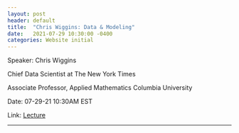```yaml
---
layout: post
header: default
title:  "Chris Wiggins: Data & Modeling"
date:   2021-07-29 10:30:00 -0400
categories: Website initial
---
```


Speaker: Chris Wiggins

Chief Data Scientist at The New York Times

Associate Professor, Applied Mathematics Columbia University

Date: 07-29-21 10:30AM EST

Link: [Lecture](https://columbiauniversity.zoom.us/j/93079929576?pwd=K1d1WHFjempUcUNsWHZFNHlQc2N5UT09)


______

